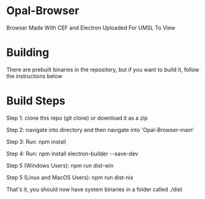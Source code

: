 # Opal-Browser
Browser Made With CEF and Electron Uploaded For UMSL To View

# Building
There are prebuilt binaries in the repository, but if you want to build it, follow the instructions below

# Build Steps
Step 1: clone this repo (git clone) or download it as a zip

Step 2: navigate into directory and then navigate into 'Opal-Browser-main'

Step 3: Run: npm install

Step 4: Run: npm install electron-builder --save-dev

Step 5 (Windows Users): npm run dist-win

Step 5 (Linux and MacOS Users): npm run dist-nix

That's it, you should now have system binaries in a folder called ./dist
